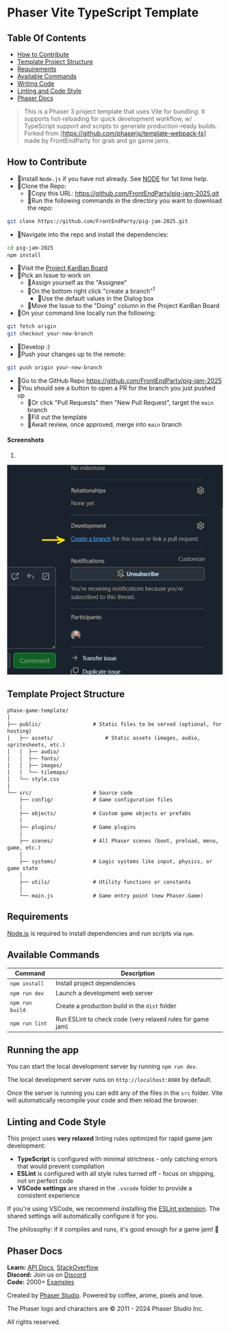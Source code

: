 # Phaser Vite TypeScript Template

## Table Of Contents
- [How to Contribute](#how-to-contribute)
- [Template Project Structure](#template-project-structure)
- [Requirements](#requirements)
- [Available Commands](#available-commands)
- [Writing Code](#writing-code)
- [Linting and Code Style](#-linting-and-code-style)
- [Phaser Docs](#phaser-docs)

> This is a Phaser 3 project template that uses Vite for bundling. It supports hot-reloading for quick development workflow, w/ TypeScript support and scripts to generate production-ready builds. Forked from [https://github.com/phaserjs/template-webpack-ts] made by FrontEndParty for grab and go game jams.

## How to Contribute
- 🐷Install `Node.js` if you have not already. See [NODE](./docs/NODE.md) for 1st time help.
- 🐷Clone the Repo:
  - 🐖Copy this URL: https://github.com/FrontEndParty/pig-jam-2025.git
  - 🐖Run the following commands in the directory you want to download the repo:
```sh
git clone https://github.com/FrontEndParty/pig-jam-2025.git
```
- 🐷Navigate into the repo and install the dependencies:
```sh
cd pig-jam-2025
npm install
```
- 🐷Visit the [Project KanBan Board](https://github.com/orgs/FrontEndParty/projects/8)
- 🐷Pick an Issue to work on
  - 🐖Assign yourself as the "Assignee"
  - 🐖On the bottom right click "create a branch"<sup>1</sup>
    - 🐽Use the default values in the Dialog box
  - 🐖Move the Issue to the "Doing" column in the Project KanBan Board
- 🐷On your command line locally run the following:
```sh
git fetch origin
git checkout your-new-branch
```
- 🐷Develop :)
- 🐷Push your changes up to the remote:
```sh
git push origin your-new-branch
```
- 🐷Go to the GitHub Repo https://github.com/FrontEndParty/pig-jam-2025
- 🐷You should see a button to open a PR for the branch you just pushed up
  - 🐖Or click "Pull Requests" then "New Pull Request", target the `main` branch
  - 🐖Fill out the template
  - 🐖Await review, once approved, merge into `main` branch

#### Screenshots
1.

<img src="./docs/.screenshots/create-a-branch.jpg"/>

## Template Project Structure
```
phase-game-template/
│
├── public/                 # Static files to be served (optional, for hosting)
|   ├── assets/                 # Static assets (images, audio, spritesheets, etc.)
│   │  ├── audio/
│   │  ├── fonts/
│   │  ├── images/
│   │  └── tilemaps/
│   └── style.css
│
└── src/                    # Source code
    ├── config/             # Game configuration files
    |
    ├── objects/            # Custom game objects or prefabs
    │
    ├── plugins/            # Game plugins
    │
    ├── scenes/             # All Phaser scenes (boot, preload, menu, game, etc.)
    │
    ├── systems/            # Logic systems like input, physics, or game state
    │
    ├── utils/              # Utility functions or constants
    │
    └── main.js             # Game entry point (new Phaser.Game)
```

## Requirements

[Node.js](https://nodejs.org) is required to install dependencies and run scripts via `npm`.

## Available Commands

| Command | Description |
|---------|-------------|
| `npm install` | Install project dependencies |
| `npm run dev` | Launch a development web server |
| `npm run build` | Create a production build in the `dist` folder |
| `npm run lint` | Run ESLint to check code (very relaxed rules for game jam) |

## Running the app
You can start the local development server by running `npm run dev`.

The local development server runs on `http://localhost:8080` by default.

Once the server is running you can edit any of the files in the `src` folder. Vite will automatically recompile your code and then reload the browser.

## Linting and Code Style

This project uses **very relaxed** linting rules optimized for rapid game jam development:

- **TypeScript** is configured with minimal strictness - only catching errors that would prevent compilation
- **ESLint** is configured with all style rules turned off - focus on shipping, not on perfect code
- **VSCode settings** are shared in the `.vscode` folder to provide a consistent experience

If you're using VSCode, we recommend installing the [ESLint extension](https://marketplace.visualstudio.com/items?itemName=dbaeumer.vscode-eslint). The shared settings will automatically configure it for you.

The philosophy: if it compiles and runs, it's good enough for a game jam! 🚀

## Phaser Docs

**Learn:** [API Docs](https://newdocs.phaser.io), [StackOverflow](https://stackoverflow.com/questions/tagged/phaser-framework)<br />
**Discord:** Join us on [Discord](https://discord.gg/phaser)<br />
**Code:** 2000+ [Examples](https://labs.phaser.io)<br />

Created by [Phaser Studio](mailto:support@phaser.io). Powered by coffee, anime, pixels and love.

The Phaser logo and characters are &copy; 2011 - 2024 Phaser Studio Inc.

All rights reserved.
